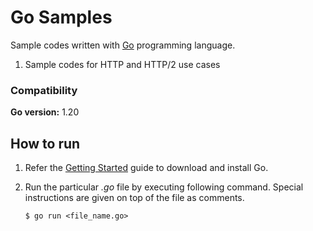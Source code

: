# Go Samples

Sample codes written with [Go](https://golang.org/) programming language.
1. Sample codes for HTTP and HTTP/2 use cases

### Compatibility

**Go version:** 1.20

## How to run

1. Refer the [Getting Started](https://golang.org/doc/install) guide to download and install Go.

2. Run the particular *.go* file by executing following command. Special instructions are given on top of the file as comments.

    `$ go run <file_name.go>`